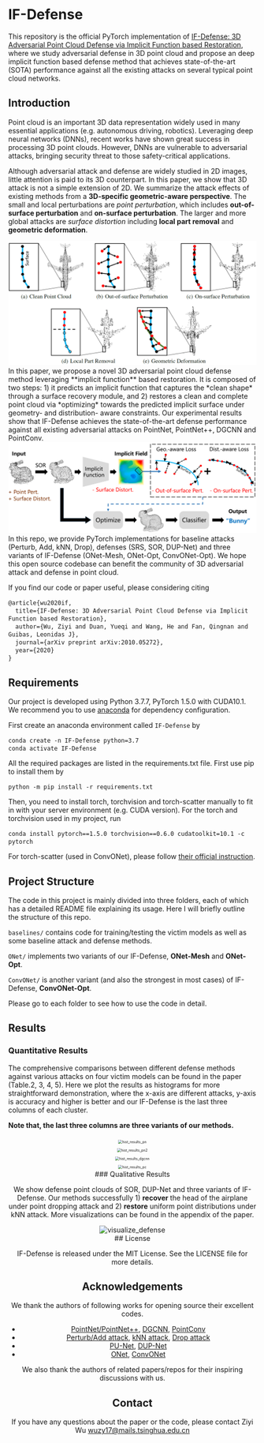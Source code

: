# IF-Defense

This repository is the official PyTorch implementation of [IF-Defense: 3D Adversarial Point Cloud Defense via Implicit Function based Restoration](https://arxiv.org/abs/2010.05272), where we study adversarial defense in 3D point cloud and propose an deep implicit function based defense method that achieves state-of-the-art (SOTA) performance against all the existing attacks on several typical point cloud networks.

## Introduction

Point cloud is an important 3D data representation widely used in many essential applications (e.g. autonomous driving, robotics). Leveraging deep neural networks (DNNs), recent works have shown great success in processing 3D point clouds. However, DNNs are vulnerable to adversarial attacks, bringing security threat to those safety-critical applications.

Although adversarial attack and defense are widely studied in 2D images, little attention is paid to its 3D counterpart. In this paper, we show that 3D attack is not a simple extension of 2D. We summarize the attack effects of existing methods from a **3D-specific geometric-aware perspective**. The small and local perturbations are *point perturbation*, which includes **out-of-surface perturbation** and **on-surface perturbation**. The larger and more global attacks are *surface distortion* including **local part removal** and **geometric deformation**.

<center><img src="imgs/attack_effects.png" alt="attack_effects" style="zoom:100%;" /></center>
In this paper, we propose a novel 3D adversarial point cloud defense method leveraging **implicit function** based restoration. It is composed of two steps: 1) it predicts an implicit function that captures the *clean shape* through a surface recovery module, and 2) restores a clean and complete point cloud via *optimizing* towards the predicted implicit surface under geometry- and distribution- aware constraints. Our experimental results show that IF-Defense achieves the state-of-the-art defense performance against all existing adversarial attacks on PointNet, PointNet++, DGCNN and PointConv.

<center><img src="imgs/method_pipeline.png" alt="method_pipeline" style="zoom:100%;" /></center>
In this repo, we provide PyTorch implementations for baseline attacks (Perturb, Add, kNN, Drop), defenses (SRS, SOR, DUP-Net) and three variants of IF-Defense (ONet-Mesh, ONet-Opt, ConvONet-Opt). We hope this open source codebase can benefit the community of 3D adversarial attack and defense in point cloud.

If you find our code or paper useful, please considering citing

```
@article{wu2020if,
  title={IF-Defense: 3D Adversarial Point Cloud Defense via Implicit Function based Restoration},
  author={Wu, Ziyi and Duan, Yueqi and Wang, He and Fan, Qingnan and Guibas, Leonidas J},
  journal={arXiv preprint arXiv:2010.05272},
  year={2020}
}
```

## Requirements

Our project is developed using Python 3.7.7, PyTorch 1.5.0 with CUDA10.1. We recommend you to use [anaconda](https://www.anaconda.com/) for dependency configuration.

First create an anaconda environment called ```IF-Defense``` by

```shell
conda create -n IF-Defense python=3.7
conda activate IF-Defense
```

All the required packages are listed in the requirements.txt file. First use pip to install them by

```shell
python -m pip install -r requirements.txt
```

Then, you need to install torch, torchvision and torch-scatter manually to fit in with your server environment (e.g. CUDA version). For the torch and torchvision used in my project, run

```shell
conda install pytorch==1.5.0 torchvision==0.6.0 cudatoolkit=10.1 -c pytorch
```

For torch-scatter (used in ConvONet), please follow [their official instruction](https://github.com/rusty1s/pytorch_scatter).

## Project Structure

The code in this project is mainly divided into three folders, each of which has a detailed README file explaining its usage. Here I will briefly outline the structure of this repo.

```baselines/``` contains code for training/testing the victim models as well as some baseline attack and defense methods.

```ONet/``` implements two variants of our IF-Defense, **ONet-Mesh** and **ONet-Opt**.

```ConvONet/``` is another variant (and also the strongest in most cases) of IF-Defense, **ConvONet-Opt**.

Please go to each folder to see how to use the code in detail.

## Results

### Quantitative Results

The comprehensive comparisons between different defense methods against various attacks on four victim models can be found in the paper (Table.2, 3, 4, 5). Here we plot the results as histograms for more straightforward demonstration, where the x-axis are different attacks, y-axis is accuracy and higher is better and our IF-Defense is the last three columns of each cluster.

**Note that, the last three columns are three variants of our methods.**

<center><img src="imgs/hist_results_pn.png" alt="hist_results_pn" style="zoom:50%;" /></center>
<center><img src="imgs/hist_results_pn2.png" alt="hist_results_pn2" style="zoom:50%;" /></centercenter>

<center><img src="imgs/hist_results_dgcnn.png" alt="hist_results_dgcnn" style="zoom:50%;" /></center>
<center><img src="imgs/hist_results_pc.png" alt="hist_results_pc" style="zoom:50%;" /></center>
### Qualitative Results

We show defense point clouds of SOR, DUP-Net and three variants of IF-Defense. Our methods successfully 1) **recover** the head of the airplane under point dropping attack and 2) **restore** uniform point distributions under kNN attack. More visualizations can be found in the appendix of the paper.

<center><img src="imgs/visualize_defense.png" alt="visualize_defense" style="zoom:100%;" /></center>
## License

IF-Defense is released under the MIT License. See the LICENSE file for more details.

## Acknowledgements

We thank the authors of following works for opening source their excellent codes.

- [PointNet/PointNet++](https://github.com/yanx27/Pointnet_Pointnet2_pytorch), [DGCNN](https://github.com/WangYueFt/dgcnn), [PointConv](https://github.com/DylanWusee/pointconv_pytorch)
- [Perturb/Add attack](https://github.com/xiangchong1/3d-adv-pc), [kNN attack](https://github.com/jinyier/ai_pointnet_attack), [Drop attack](https://github.com/tianzheng4/PointCloud-Saliency-Maps)
- [PU-Net](https://github.com/lyqun/PU-Net_pytorch), [DUP-Net](https://github.com/RyanHangZhou/DUP-Net)
- [ONet](https://github.com/autonomousvision/occupancy_networks), [ConvONet](https://github.com/autonomousvision/convolutional_occupancy_networks)

We also thank the authors of related papers/repos for their inspiring discussions with us.

## Contact

If you have any questions about the paper or the code, please contact Ziyi Wu wuzy17@mails.tsinghua.edu.cn

